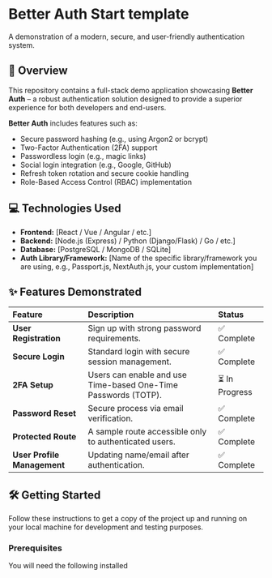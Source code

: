 # Better Auth Start template

A demonstration of a modern, secure, and user-friendly authentication system.

## 🚀 Overview

This repository contains a full-stack demo application showcasing **Better Auth** – a robust authentication solution designed to provide a superior experience for both developers and end-users.

**Better Auth** includes features such as:

- Secure password hashing (e.g., using Argon2 or bcrypt)
- Two-Factor Authentication (2FA) support
- Passwordless login (e.g., magic links)
- Social login integration (e.g., Google, GitHub)
- Refresh token rotation and secure cookie handling
- Role-Based Access Control (RBAC) implementation

## 💻 Technologies Used

- **Frontend:** [React / Vue / Angular / etc.]
- **Backend:** [Node.js (Express) / Python (Django/Flask) / Go / etc.]
- **Database:** [PostgreSQL / MongoDB / SQLite]
- **Auth Library/Framework:** [Name of the specific library/framework you are using, e.g., Passport.js, NextAuth.js, your custom implementation]

## ✨ Features Demonstrated

| Feature                     | Description                                                    | Status         |
| :-------------------------- | :------------------------------------------------------------- | :------------- |
| **User Registration**       | Sign up with strong password requirements.                     | ✅ Complete    |
| **Secure Login**            | Standard login with secure session management.                 | ✅ Complete    |
| **2FA Setup**               | Users can enable and use Time-based One-Time Passwords (TOTP). | ⏳ In Progress |
| **Password Reset**          | Secure process via email verification.                         | ✅ Complete    |
| **Protected Route**         | A sample route accessible only to authenticated users.         | ✅ Complete    |
| **User Profile Management** | Updating name/email after authentication.                      | ✅ Complete    |

## 🛠️ Getting Started

Follow these instructions to get a copy of the project up and running on your local machine for development and testing purposes.

### Prerequisites

You will need the following installed
